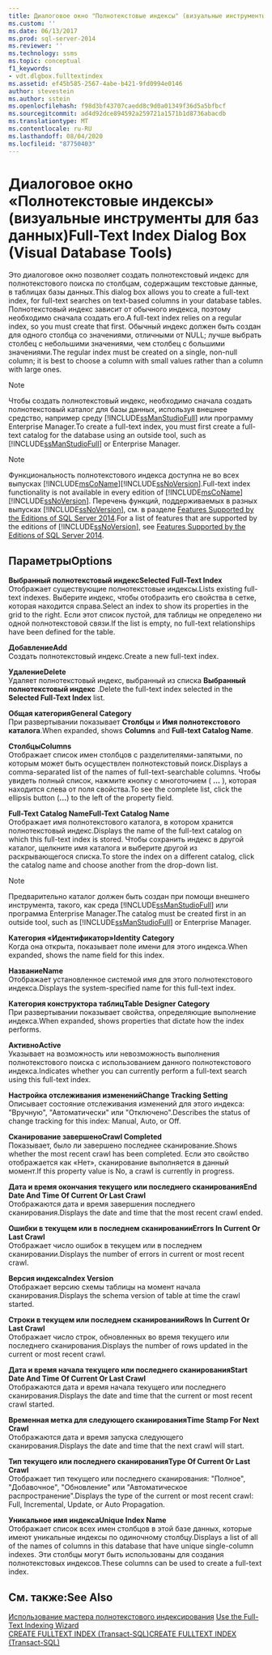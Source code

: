 ```yaml
---
title: Диалоговое окно "Полнотекстовые индексы" (визуальные инструменты для баз данных) | Документация Майкрософт
ms.custom: ''
ms.date: 06/13/2017
ms.prod: sql-server-2014
ms.reviewer: ''
ms.technology: ssms
ms.topic: conceptual
f1_keywords:
- vdt.dlgbox.fulltextindex
ms.assetid: ef45b585-2567-4abe-b421-9fd0994e0146
author: stevestein
ms.author: sstein
ms.openlocfilehash: f98d3bf43707caedd8c9d0a01349f36d5a5bfbcf
ms.sourcegitcommit: ad4d92dce894592a259721a1571b1d8736abacdb
ms.translationtype: MT
ms.contentlocale: ru-RU
ms.lasthandoff: 08/04/2020
ms.locfileid: "87750403"
---
```

# <a name="full-text-index-dialog-box-visual-database-tools"></a><span data-ttu-id="919d7-102">Диалоговое окно «Полнотекстовые индексы» (визуальные инструменты для баз данных)</span><span class="sxs-lookup"><span data-stu-id="919d7-102">Full-Text Index Dialog Box (Visual Database Tools)</span></span>
  <span data-ttu-id="919d7-103">Это диалоговое окно позволяет создать полнотекстовый индекс для полнотекстового поиска по столбцам, содержащим текстовые данные, в таблицах базы данных.</span><span class="sxs-lookup"><span data-stu-id="919d7-103">This dialog box allows you to create a full-text index, for full-text searches on text-based columns in your database tables.</span></span> <span data-ttu-id="919d7-104">Полнотекстовый индекс зависит от обычного индекса, поэтому необходимо сначала создать его.</span><span class="sxs-lookup"><span data-stu-id="919d7-104">A full-text index relies on a regular index, so you must create that first.</span></span> <span data-ttu-id="919d7-105">Обычный индекс должен быть создан для одного столбца со значениями, отличными от NULL; лучше выбрать столбец с небольшими значениями, чем столбец с большими значениями.</span><span class="sxs-lookup"><span data-stu-id="919d7-105">The regular index must be created on a single, non-null column; it is best to choose a column with small values rather than a column with large ones.</span></span>  
  
> [!NOTE]  
>  <span data-ttu-id="919d7-106">Чтобы создать полнотекстовый индекс, необходимо сначала создать полнотекстовый каталог для базы данных, используя внешнее средство, например среду [!INCLUDE[ssManStudioFull](../../includes/ssmanstudiofull-md.md)] или программу Enterprise Manager.</span><span class="sxs-lookup"><span data-stu-id="919d7-106">To create a full-text index, you must first create a full-text catalog for the database using an outside tool, such as [!INCLUDE[ssManStudioFull](../../includes/ssmanstudiofull-md.md)] or Enterprise Manager.</span></span>  
  
> [!NOTE]  
>  <span data-ttu-id="919d7-107">Функциональность полнотекстового индекса доступна не во всех выпусках [!INCLUDE[msCoName](../../includes/msconame-md.md)][!INCLUDE[ssNoVersion](../../includes/ssnoversion-md.md)].</span><span class="sxs-lookup"><span data-stu-id="919d7-107">Full-text index functionality is not available in every edition of [!INCLUDE[msCoName](../../includes/msconame-md.md)][!INCLUDE[ssNoVersion](../../includes/ssnoversion-md.md)].</span></span> <span data-ttu-id="919d7-108">Перечень функций, поддерживаемых в разных выпусках [!INCLUDE[ssNoVersion](../../includes/ssnoversion-md.md)], см. в разделе [Features Supported by the Editions of SQL Server 2014](../../getting-started/features-supported-by-the-editions-of-sql-server-2014.md).</span><span class="sxs-lookup"><span data-stu-id="919d7-108">For a list of features that are supported by the editions of [!INCLUDE[ssNoVersion](../../includes/ssnoversion-md.md)], see [Features Supported by the Editions of SQL Server 2014](../../getting-started/features-supported-by-the-editions-of-sql-server-2014.md).</span></span>  
  
## <a name="options"></a><span data-ttu-id="919d7-109">Параметры</span><span class="sxs-lookup"><span data-stu-id="919d7-109">Options</span></span>  
 <span data-ttu-id="919d7-110">**Выбранный полнотекстовый индекс**</span><span class="sxs-lookup"><span data-stu-id="919d7-110">**Selected Full-Text Index**</span></span>  
 <span data-ttu-id="919d7-111">Отображает существующие полнотекстовые индексы.</span><span class="sxs-lookup"><span data-stu-id="919d7-111">Lists existing full-text indexes.</span></span> <span data-ttu-id="919d7-112">Выберите индекс, чтобы отобразить его свойства в сетке, которая находится справа.</span><span class="sxs-lookup"><span data-stu-id="919d7-112">Select an index to show its properties in the grid to the right.</span></span> <span data-ttu-id="919d7-113">Если этот список пустой, для таблицы не определено ни одной полнотекстовой связи.</span><span class="sxs-lookup"><span data-stu-id="919d7-113">If the list is empty, no full-text relationships have been defined for the table.</span></span>  
  
 <span data-ttu-id="919d7-114">**Добавление**</span><span class="sxs-lookup"><span data-stu-id="919d7-114">**Add**</span></span>  
 <span data-ttu-id="919d7-115">Создать полнотекстовый индекс.</span><span class="sxs-lookup"><span data-stu-id="919d7-115">Create a new full-text index.</span></span>  
  
 <span data-ttu-id="919d7-116">**Удаление**</span><span class="sxs-lookup"><span data-stu-id="919d7-116">**Delete**</span></span>  
 <span data-ttu-id="919d7-117">Удаляет полнотекстовый индекс, выбранный из списка **Выбранный полнотекстовый индекс** .</span><span class="sxs-lookup"><span data-stu-id="919d7-117">Delete the full-text index selected in the **Selected Full-Text Index** list.</span></span>  
  
 <span data-ttu-id="919d7-118">**Общая категория**</span><span class="sxs-lookup"><span data-stu-id="919d7-118">**General Category**</span></span>  
 <span data-ttu-id="919d7-119">При развертывании показывает **Столбцы** и **Имя полнотекстового каталога**.</span><span class="sxs-lookup"><span data-stu-id="919d7-119">When expanded, shows **Columns** and **Full-text Catalog Name**.</span></span>  
  
 <span data-ttu-id="919d7-120">**Столбцы**</span><span class="sxs-lookup"><span data-stu-id="919d7-120">**Columns**</span></span>  
 <span data-ttu-id="919d7-121">Отображает список имен столбцов с разделителями-запятыми, по которым может быть осуществлен полнотекстовый поиск.</span><span class="sxs-lookup"><span data-stu-id="919d7-121">Displays a comma-separated list of the names of full-text-searchable columns.</span></span> <span data-ttu-id="919d7-122">Чтобы увидеть полный список, нажмите кнопку с многоточием ( **…** ), которая находится слева от поля свойства.</span><span class="sxs-lookup"><span data-stu-id="919d7-122">To see the complete list, click the ellipsis button (**...**) to the left of the property field.</span></span>  
  
 <span data-ttu-id="919d7-123">**Full-Text Catalog Name**</span><span class="sxs-lookup"><span data-stu-id="919d7-123">**Full-Text Catalog Name**</span></span>  
 <span data-ttu-id="919d7-124">Отображает имя полнотекстового каталога, в котором хранится полнотекстовый индекс.</span><span class="sxs-lookup"><span data-stu-id="919d7-124">Displays the name of the full-text catalog on which this full-text index is stored.</span></span> <span data-ttu-id="919d7-125">Чтобы сохранить индекс в другой каталог, щелкните имя каталога и выберите другой из раскрывающегося списка.</span><span class="sxs-lookup"><span data-stu-id="919d7-125">To store the index on a different catalog, click the catalog name and choose another from the drop-down list.</span></span>  
  
> [!NOTE]  
>  <span data-ttu-id="919d7-126">Предварительно каталог должен быть создан при помощи внешнего инструмента, такого, как среда [!INCLUDE[ssManStudioFull](../../includes/ssmanstudiofull-md.md)] или программа Enterprise Manager.</span><span class="sxs-lookup"><span data-stu-id="919d7-126">The catalog must be created first in an outside tool, such as [!INCLUDE[ssManStudioFull](../../includes/ssmanstudiofull-md.md)] or Enterprise Manager.</span></span>  
  
 <span data-ttu-id="919d7-127">**Категория «Идентификатор»**</span><span class="sxs-lookup"><span data-stu-id="919d7-127">**Identity Category**</span></span>  
 <span data-ttu-id="919d7-128">Когда она открыта, показывает поле имени для этого индекса.</span><span class="sxs-lookup"><span data-stu-id="919d7-128">When expanded, shows the name field for this index.</span></span>  
  
 <span data-ttu-id="919d7-129">**Название**</span><span class="sxs-lookup"><span data-stu-id="919d7-129">**Name**</span></span>  
 <span data-ttu-id="919d7-130">Отображает установленное системой имя для этого полнотекстового индекса.</span><span class="sxs-lookup"><span data-stu-id="919d7-130">Displays the system-specified name for this full-text index.</span></span>  
  
 <span data-ttu-id="919d7-131">**Категория конструктора таблиц**</span><span class="sxs-lookup"><span data-stu-id="919d7-131">**Table Designer Category**</span></span>  
 <span data-ttu-id="919d7-132">При развертывании показывает свойства, определяющие выполнение индекса.</span><span class="sxs-lookup"><span data-stu-id="919d7-132">When expanded, shows properties that dictate how the index performs.</span></span>  
  
 <span data-ttu-id="919d7-133">**Активно**</span><span class="sxs-lookup"><span data-stu-id="919d7-133">**Active**</span></span>  
 <span data-ttu-id="919d7-134">Указывает на возможность или невозможность выполнения полнотекстового поиска с использованием данного полнотекстового индекса.</span><span class="sxs-lookup"><span data-stu-id="919d7-134">Indicates whether you can currently perform a full-text search using this full-text index.</span></span>  
  
 <span data-ttu-id="919d7-135">**Настройка отслеживания изменений**</span><span class="sxs-lookup"><span data-stu-id="919d7-135">**Change Tracking Setting**</span></span>  
 <span data-ttu-id="919d7-136">Описывает состояние отслеживания изменений для этого индекса: "Вручную", "Автоматически" или "Отключено".</span><span class="sxs-lookup"><span data-stu-id="919d7-136">Describes the status of change tracking for this index: Manual, Auto, or Off.</span></span>  
  
 <span data-ttu-id="919d7-137">**Сканирование завершено**</span><span class="sxs-lookup"><span data-stu-id="919d7-137">**Crawl Completed**</span></span>  
 <span data-ttu-id="919d7-138">Показывает, было ли завершено последнее сканирование.</span><span class="sxs-lookup"><span data-stu-id="919d7-138">Shows whether the most recent crawl has been completed.</span></span> <span data-ttu-id="919d7-139">Если это свойство отображается как «Нет», сканирование выполняется в данный момент.</span><span class="sxs-lookup"><span data-stu-id="919d7-139">If this property value is No, a crawl is currently in progress.</span></span>  
  
 <span data-ttu-id="919d7-140">**Дата и время окончания текущего или последнего сканирования**</span><span class="sxs-lookup"><span data-stu-id="919d7-140">**End Date And Time Of Current Or Last Crawl**</span></span>  
 <span data-ttu-id="919d7-141">Отображаются дата и время завершения последнего сканирования.</span><span class="sxs-lookup"><span data-stu-id="919d7-141">Displays the date and time that the most recent crawl ended.</span></span>  
  
 <span data-ttu-id="919d7-142">**Ошибки в текущем или в последнем сканировании**</span><span class="sxs-lookup"><span data-stu-id="919d7-142">**Errors In Current Or Last Crawl**</span></span>  
 <span data-ttu-id="919d7-143">Отображает число ошибок в текущем или в последнем сканировании.</span><span class="sxs-lookup"><span data-stu-id="919d7-143">Displays the number of errors in current or most recent crawl.</span></span>  
  
 <span data-ttu-id="919d7-144">**Версия индекса**</span><span class="sxs-lookup"><span data-stu-id="919d7-144">**Index Version**</span></span>  
 <span data-ttu-id="919d7-145">Отображает версию схемы таблицы на момент начала сканирования.</span><span class="sxs-lookup"><span data-stu-id="919d7-145">Displays the schema version of table at time the crawl started.</span></span>  
  
 <span data-ttu-id="919d7-146">**Строки в текущем или последнем сканировании**</span><span class="sxs-lookup"><span data-stu-id="919d7-146">**Rows In Current Or Last Crawl**</span></span>  
 <span data-ttu-id="919d7-147">Отображает число строк, обновленных во время текущего или последнего сканирования.</span><span class="sxs-lookup"><span data-stu-id="919d7-147">Displays the number of rows updated in the current or most recent crawl.</span></span>  
  
 <span data-ttu-id="919d7-148">**Дата и время начала текущего или последнего сканирования**</span><span class="sxs-lookup"><span data-stu-id="919d7-148">**Start Date And Time Of Current Or Last Crawl**</span></span>  
 <span data-ttu-id="919d7-149">Отображаются дата и время начала текущего или последнего сканирования.</span><span class="sxs-lookup"><span data-stu-id="919d7-149">Displays the date and time that the current or most recent crawl started.</span></span>  
  
 <span data-ttu-id="919d7-150">**Временная метка для следующего сканирования**</span><span class="sxs-lookup"><span data-stu-id="919d7-150">**Time Stamp For Next Crawl**</span></span>  
 <span data-ttu-id="919d7-151">Отображаются дата и время запуска следующего сканирования.</span><span class="sxs-lookup"><span data-stu-id="919d7-151">Displays the date and time that the next crawl will start.</span></span>  
  
 <span data-ttu-id="919d7-152">**Тип текущего или последнего сканирования**</span><span class="sxs-lookup"><span data-stu-id="919d7-152">**Type Of Current Or Last Crawl**</span></span>  
 <span data-ttu-id="919d7-153">Отображает тип текущего или последнего сканирования: "Полное", "Добавочное", "Обновление" или "Автоматическое распространение".</span><span class="sxs-lookup"><span data-stu-id="919d7-153">Displays the type of the current or most recent crawl: Full, Incremental, Update, or Auto Propagation.</span></span>  
  
 <span data-ttu-id="919d7-154">**Уникальное имя индекса**</span><span class="sxs-lookup"><span data-stu-id="919d7-154">**Unique Index Name**</span></span>  
 <span data-ttu-id="919d7-155">Отображает список всех имен столбцов в этой базе данных, которые имеют уникальные индексы по одиночному столбцу.</span><span class="sxs-lookup"><span data-stu-id="919d7-155">Displays a list of all of the names of columns in this database that have unique single-column indexes.</span></span> <span data-ttu-id="919d7-156">Эти столбцы могут быть использованы для создания полнотекстовых индексов.</span><span class="sxs-lookup"><span data-stu-id="919d7-156">These columns can be used to create a full-text index.</span></span>  
  
## <a name="see-also"></a><span data-ttu-id="919d7-157">См. также:</span><span class="sxs-lookup"><span data-stu-id="919d7-157">See Also</span></span>  
 <span data-ttu-id="919d7-158">[Использование мастера полнотекстового индексирования](../../relational-databases/search/use-the-full-text-indexing-wizard.md) </span><span class="sxs-lookup"><span data-stu-id="919d7-158">[Use the Full-Text Indexing Wizard](../../relational-databases/search/use-the-full-text-indexing-wizard.md) </span></span>  
 [<span data-ttu-id="919d7-159">CREATE FULLTEXT INDEX (Transact-SQL)</span><span class="sxs-lookup"><span data-stu-id="919d7-159">CREATE FULLTEXT INDEX &#40;Transact-SQL&#41;</span></span>](/sql/t-sql/statements/create-fulltext-index-transact-sql)  
  
  
